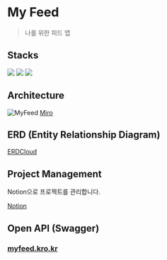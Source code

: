 # My Feed

> 나를 위한 피드 앱

## Stacks

<div align="start">
  <img src="https://img.shields.io/badge/NestJS-E0234E?style=for-the-badge&logo=nestjs&logoColor=white" />
  <img src="https://img.shields.io/badge/MySQL-4479A1?style=for-the-badge&logo=mysql&logoColor=white" />
  <img src="https://img.shields.io/badge/Swagger-85EA2D?style=for-the-badge&logo=swagger&logoColor=white" />
</div>
  
## Architecture
![MyFeed](https://user-images.githubusercontent.com/30119526/163676529-1a2196d1-883e-4474-9405-66eb9a04a0a9.jpg)
[Miro](https://miro.com/app/board/uXjVO8uwvjc=/?share_link_id=723011512565)


## ERD (Entity Relationship Diagram)
[ERDCloud](https://www.erdcloud.com/p/WzkL3tErhfWKs5Xdf)


## Project Management

Notion으로 프로젝트를 관리합니다.

[Notion](https://assorted-poet-da7.notion.site/My-Feed-3ccef74b98174568986ec10038c6290c)

## Open API (Swagger)

### [myfeed.kro.kr](http://myfeed.kro.kr:3000/api)
